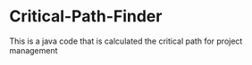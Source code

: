 # Critical-Path-Finder
This is a java code that is calculated the critical path for project management
